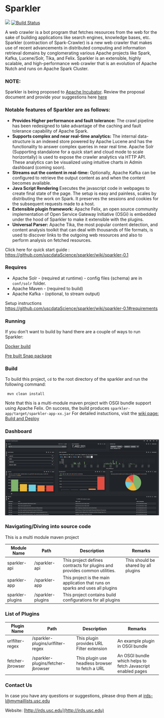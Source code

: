 

# Sparkler

<a href="https://uscdatascience.slack.com/messages/sparkler/"><img height="24px" src="https://cdn.worldvectorlogo.com/logos/slack.svg"></a>
[![Build Status](https://travis-ci.org/USCDataScience/sparkler.svg?branch=master)](https://travis-ci.org/USCDataScience/sparkler)

A web crawler is a bot program that fetches resources from the web for the sake of building applications like search engines, knowledge bases, etc. Sparkler (contraction of Spark-Crawler) is a new web crawler that makes use of recent advancements in distributed computing and information retrieval domains by conglomerating various Apache projects like Spark, Kafka, Lucene/Solr, Tika, and Felix. Sparkler is an extensible, highly scalable, and high-performance web crawler that is an evolution of Apache Nutch and runs on Apache Spark Cluster.

### NOTE:
Sparkler is being proposed to [Apache Incubator](http://incubator.apache.org/). Review the proposal document and provide your suggestions here [here](https://docs.google.com/document/d/1SU0YESlY5JViA9ezCSPr_SSF9e9VuvyFRICupGlfUKs/edit?usp=sharing)

### Notable features of Sparkler are as follows:

* **Provides Higher performance and fault tolerance:** The crawl pipeline has been redesigned to take advantage of the caching and fault tolerance capability of Apache Spark.
* **Supports complex and near real-time analytics:** The internal data-structure is an indexed store powered by Apache Lucene and has the functionality to answer complex queries in near real time. Apache Solr (Supporting standalone for a quick start and cloud mode to scale horizontally) is used to expose the crawler analytics via HTTP API. These analytics can be visualized using intuitive charts in Admin dashboard (coming soon).
* **Streams out the content in real-time:** Optionally, Apache Kafka can be configured to retrieve the output content as and when the content becomes available.
* **Java Script Rendering** Executes the javascript code in webpages to create final state of the page. The setup is easy and painless, scales by distributing the work on Spark. It preserves the sessions and cookies for the subsequent requests made to a host.
* **Extensible plugin framework:** Apache Felix, an open source community implementation of Open Service Gateway Initiative (OSGi) is embedded under the hood of Sparkler to make it extensible with the plugins.
* **Universal Parser:** Apache Tika, the most popular content detection, and content analysis toolkit that can deal with thousands of file formats, is used to discover links to the outgoing web resources and also to perform analysis on fetched resources.


Click here for quick start guide : https://github.com/uscdataScience/sparkler/wiki/sparkler-0.1

### Requires
  * Apache Solr - (required at runtime) - config files (schema) are in `conf/solr` folder.
  * Apache Maven - (required to build)
  * Apache Kafka - (optional, to stream output)

Setup instructions https://github.com/uscdataScience/sparkler/wiki/sparkler-0.1#requirements

### Running

If you don't want to build by hand there are a couple of ways to run Sparkler:

[Docker build](https://github.com/USCDataScience/sparkler/wiki/Build-and-Deploy)

[Pre built Snap package](https://github.com/USCDataScience/sparkler/wiki/Install-with-snap)

### Build
 To build this project, `cd` to the root directory of the sparkler and run the following command:

     mvn clean install

 Note that this is a multi-module maven project with OSGI bundle support using Apache Felix.
 On success, the build produces `sparkler-app/target/sparkler-app-xx.jar`
 For detailed instuctions, visit the [wiki page: Build and Deploy](https://github.com/USCDataScience/sparkler/wiki/Build-and-Deploy)

### Dashboard
![](docs/Sparkler-Dashboard.png)


### Navigating/Diving into source code
This is a multi module maven project


| Module Name| Path | Description | Remarks |
|---------    |-------|----|----|
|sparkler-api | /sparkler-api | This project defines contracts for plugins and provides common utilities. | This should be shared by all plugins |
|sparkler-app | /sparkler-app  | This project is the main application that runs on sparks and uses all plugins | |
|sparkler-plugins | /sparkler-plugins | This project contains build configurations for all plugins  | |


### List of Plugins

| Plugin Name| Path | Description | Remarks |
|---------    |-------|----|----|
|urlfilter-regex | /sparkler-plugins/urlfilter-regex | This plugin provides URL Filter extension | An example plugin in OSGI bundle |
|fetcher-jbrowser | /sparkler-plugins/fetcher-jbrowser | This plugin use headless browser to fetch a URL | An OSGI bundle which helps to fetch Javascript enabled pages |


### Contact Us

In case you have any questions or suggestions, please drop them at [irds-l@mymaillists.usc.edu](mailto:irds-l@mymaillists.usc.edu)

Website: [http://irds.usc.edu](http://irds.usc.edu)
